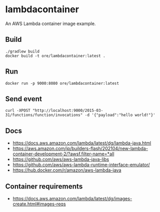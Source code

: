 # lambdacontainer

An AWS Lambda container image example.

## Build
```
./gradlew build
docker build -t ore/lambdacontainer:latest .
```

## Run
```
docker run -p 9000:8080 ore/lambdacontainer:latest
```

## Send event
```
curl -XPOST "http://localhost:9000/2015-03-31/functions/function/invocations" -d '{"payload":"hello world!"}'
```

## Docs
- https://docs.aws.amazon.com/lambda/latest/dg/lambda-java.html
- https://aws.amazon.com/jp/builders-flash/202104/new-lambda-container-development-2/?awsf.filter-name=*all
- https://github.com/aws/aws-lambda-java-libs
- https://github.com/aws/aws-lambda-runtime-interface-emulator/
- https://hub.docker.com/r/amazon/aws-lambda-java

## Container requirements
- https://docs.aws.amazon.com/lambda/latest/dg/images-create.html#images-reqs

